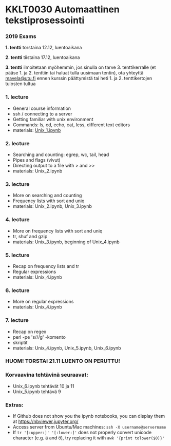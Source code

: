 # KKLT0030 Automaattinen tekstiprosessointi

### 2019 Exams

**1. tentti** torstaina 12.12, luentoaikana

**2. tentti** tiistaina 17.12, luentoaikana

**3. tentti** ilmoitetaan myöhemmin, jos sinulla on tarve 3. tenttikerralle (et pääse 1. ja 2. tenttiin tai haluat tulla uusimaan tentin), ota yhteyttä mavela@utu.fi ennen kurssin päättymistä tai heti 1. ja 2. tenttikertojen tulosten tultua

### 1. lecture
* General course information
* ssh / connecting to a server
* Getting familiar with unix environment
* Commands: ls, cd, echo, cat, less, different text editors
* materials: [Unix_1.ipynb](Unix_1.ipynb)

### 2. lecture
* Searching and counting: egrep, wc, tail, head
* Pipes and flags (vivut)
* Directing output to a file with > and >>
* materials: Unix_2.ipynb

### 3. lecture
* More on searching and counting
* Frequency lists with sort and uniq
* materials: Unix_2.ipynb, Unix_3.ipynb

### 4. lecture
* More on frequency lists with sort and uniq
* tr, shuf and gzip
* materials: Unix_3.ipynb, beginning of Unix_4.ipynb

### 5. lecture
* Recap on frequency lists and tr
* Regular expressions
* materials: Unix_4.ipynb

### 6. lecture
* More on regular expressions
* materials: Unix_4.ipynb

### 7. lecture
* Recap on regex
* perl -pe 's///g' -komento
* skriptit
* materials: Unix_4.ipynb, Unix_5.ipynb, Unix_6.ipynb

### HUOM! TORSTAI 21.11 LUENTO ON PERUTTU! 
### Korvaavina tehtävinä seuraavat:
* Unix_6.ipynb tehtävät 10 ja 11
* Unix_5.ipynb tehtävä 9


### Extras:
* If Github does not show you the ipynb notebooks, you can display them at https://nbviewer.jupyter.org/
* Access server from Ubuntu/Mac machines: `ssh -X username@servername` 
* If `tr '[:upper:]' '[:lower:]'` does not properly convert unicode character (e.g. ä and ö), try replacing it with `awk '{print tolower($0)}'`

